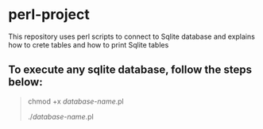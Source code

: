 # perl-project

This repository uses perl scripts to connect to Sqlite database and explains how to crete tables and how to print Sqlite tables

## To execute any sqlite database, follow the steps below:

>chmod +x *database-name*.pl
>
>./*database-name*.pl
